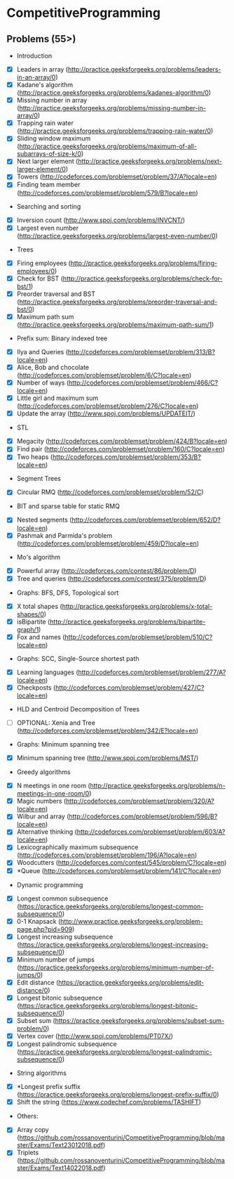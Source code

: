 # CompetitiveProgramming

## Problems (55>)

* Introduction

* [x] Leaders in array (<http://practice.geeksforgeeks.org/problems/leaders-in-an-array/0>)
* [x] Kadane's algorithm (<http://practice.geeksforgeeks.org/problems/kadanes-algorithm/0>)
* [x] Missing number in array (<http://practice.geeksforgeeks.org/problems/missing-number-in-array/0>)
* [x] Trapping rain water (<http://practice.geeksforgeeks.org/problems/trapping-rain-water/0>)
* [x] Sliding window maximum (<http://practice.geeksforgeeks.org/problems/maximum-of-all-subarrays-of-size-k/0>)
* [x] Next larger element (<http://practice.geeksforgeeks.org/problems/next-larger-element/0>)
* [x] Towers (<http://codeforces.com/problemset/problem/37/A?locale=en>)
* [x] Finding team member (<http://codeforces.com/problemset/problem/579/B?locale=en>)

* Searching and sorting

* [x] Inversion count (<http://www.spoj.com/problems/INVCNT/>)
* [x] Largest even number (<http://practice.geeksforgeeks.org/problems/largest-even-number/0>)

* Trees

* [x] Firing employees (<http://practice.geeksforgeeks.org/problems/firing-employees/0>)
* [x] Check for BST (<http://practice.geeksforgeeks.org/problems/check-for-bst/1>)
* [x] Preorder traversal and BST (<http://practice.geeksforgeeks.org/problems/preorder-traversal-and-bst/0>)
* [x] Maximum path sum (<http://practice.geeksforgeeks.org/problems/maximum-path-sum/1>)

* Prefix sum: Binary indexed tree

* [x] Ilya and Queries (<http://codeforces.com/problemset/problem/313/B?locale=en>)
* [x] Alice, Bob and chocolate (<http://codeforces.com/problemset/problem/6/C?locale=en>)
* [x] Number of ways (<http://codeforces.com/problemset/problem/466/C?locale=en>)
* [x] Little girl and maximum sum (<http://codeforces.com/problemset/problem/276/C?locale=en>)
* [x] Update the array (<http://www.spoj.com/problems/UPDATEIT/>)

* STL

* [x] Megacity (<http://codeforces.com/problemset/problem/424/B?locale=en>)
* [x] Find pair (<http://codeforces.com/problemset/problem/160/C?locale=en>)
* [x] Two heaps (<http://codeforces.com/problemset/problem/353/B?locale=en>)

* Segment Trees

* [x] Circular RMQ (<http://codeforces.com/problemset/problem/52/C>)

* BIT and sparse table for static RMQ

* [x] Nested segments (<http://codeforces.com/problemset/problem/652/D?locale=en>)
* [x] Pashmak and Parmida's problem (<http://codeforces.com/problemset/problem/459/D?locale=en>)

* Mo's algorithm

* [x] Powerful array (<http://codeforces.com/contest/86/problem/D>)
* [x] Tree and queries (<http://codeforces.com/contest/375/problem/D>)

* Graphs: BFS, DFS, Topological sort

* [x] X total shapes (<http://practice.geeksforgeeks.org/problems/x-total-shapes/0>)
* [x] isBipartite (<http://practice.geeksforgeeks.org/problems/bipartite-graph/1>)
* [x] Fox and names (<http://codeforces.com/problemset/problem/510/C?locale=en>)

* Graphs: SCC, Single-Source shortest path

* [x] Learning languages (<http://codeforces.com/problemset/problem/277/A?locale=en>)
* [x] Checkposts (<http://codeforces.com/problemset/problem/427/C?locale=en>)

* HLD and Centroid Decomposition of Trees

* [ ] OPTIONAL: Xenia and Tree (<http://codeforces.com/problemset/problem/342/E?locale=en>)

* Graphs: Minimum spanning tree

* [x] Minimum spanning tree (<http://www.spoj.com/problems/MST/>)

* Greedy algorithms

* [x] N meetings in one room (<http://practice.geeksforgeeks.org/problems/n-meetings-in-one-room/0>)
* [x] Magic numbers (<http://codeforces.com/problemset/problem/320/A?locale=en>)
* [x] Wilbur and array (<http://codeforces.com/problemset/problem/596/B?locale=en>)
* [x] Alternative thinking (<http://codeforces.com/problemset/problem/603/A?locale=en>)
* [x] Lexicographically maximum subsequence (<http://codeforces.com/problemset/problem/196/A?locale=en>)
* [x] Woodcutters (<http://codeforces.com/contest/545/problem/C?locale=en>)
* [x] *Queue (<http://codeforces.com/problemset/problem/141/C?locale=en>)

* Dynamic programming

* [x] Longest common subsequence (<https://practice.geeksforgeeks.org/problems/longest-common-subsequence/0>)
* [x] 0-1 Knapsack (<http://www.practice.geeksforgeeks.org/problem-page.php?pid=909>)
* [x] Longest increasing subsequence (<https://practice.geeksforgeeks.org/problems/longest-increasing-subsequence/0>)
* [x] Minimum number of jumps (<https://practice.geeksforgeeks.org/problems/minimum-number-of-jumps/0>)
* [x] Edit distance (<https://practice.geeksforgeeks.org/problems/edit-distance/0>)
* [x] Longest bitonic subsequence (<https://practice.geeksforgeeks.org/problems/longest-bitonic-subsequence/0>)
* [x] Subset sum (<https://practice.geeksforgeeks.org/problems/subset-sum-problem/0>)
* [x] Vertex cover (<http://www.spoj.com/problems/PT07X/>)
* [x] Longest palindromic subsequence (<https://practice.geeksforgeeks.org/problems/longest-palindromic-subsequence/0>)

* String algorithms

* [x] *Longest prefix suffix (<https://practice.geeksforgeeks.org/problems/longest-prefix-suffix/0>)
* [x] Shift the string (<https://www.codechef.com/problems/TASHIFT>)

* Others:

* [x] Array copy (<https://github.com/rossanoventurini/CompetitiveProgramming/blob/master/Exams/Text23012018.pdf>)
* [x] Triplets (<https://github.com/rossanoventurini/CompetitiveProgramming/blob/master/Exams/Text14022018.pdf>)
